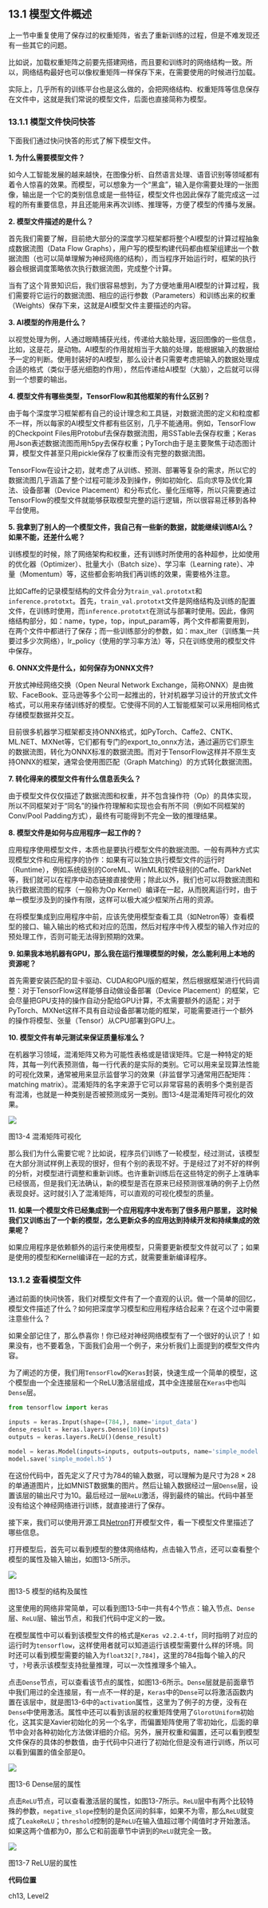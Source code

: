 <!--Copyright © Microsoft Corporation. All rights reserved.
  适用于[License](https://github.com/Microsoft/ai-edu/blob/master/LICENSE.md)版权许可-->

## 13.1 模型文件概述

上一节中重复使用了保存过的权重矩阵，省去了重新训练的过程，但是不难发现还有一些其它的问题。

比如说，加载权重矩阵之前要先搭建网络，而且要和训练时的网络结构一致。所以，网络结构最好也可以像权重矩阵一样保存下来，在需要使用的时候进行加载。

实际上，几乎所有的训练平台也是这么做的，会把网络结构、权重矩阵等信息保存在文件中，这就是我们常说的模型文件，后面也直接简称为模型。

### 13.1.1 模型文件快问快答

下面我们通过快问快答的形式了解下模型文件。

**1. 为什么需要模型文件？**

如今人工智能发展的越来越快，在图像分析、自然语言处理、语音识别等领域都有着令人惊喜的效果。而模型，可以想象为一个“黑盒”，输入是你需要处理的一张图像，输出是一个它的类别信息或是一些特征，模型文件也因此保存了能完成这一过程的所有重要信息，并且还能用来再次训练、推理等，方便了模型的传播与发展。

**2. 模型文件描述的是什么？**

首先我们需要了解，目前绝大部分的深度学习框架都将整个AI模型的计算过程抽象成数据流图（Data Flow Graphs），用户写的模型构建代码都由框架组建出一个数据流图（也可以简单理解为神经网络的结构），而当程序开始运行时，框架的执行器会根据调度策略依次执行数据流图，完成整个计算。

当有了这个背景知识后，我们很容易想到，为了方便地重用AI模型的计算过程，我们需要将它运行的数据流图、相应的运行参数（Parameters）和训练出来的权重（Weights）保存下来，这就是AI模型文件主要描述的内容。

**3. AI模型的作用是什么？**

以视觉处理为例，人通过眼睛捕获光线，传递给大脑处理，返回图像的一些信息，比如，这是花，是动物。AI模型的作用就相当于大脑的处理，能根据输入的数据给予一定的判断。使用封装好的AI模型，那么设计者只需要考虑把输入的数据处理成合适的格式（类似于感光细胞的作用），然后传递给AI模型（大脑），之后就可以得到一个想要的输出。

**4. 模型文件有哪些类型，TensorFlow和其他框架的有什么区别？**

由于每个深度学习框架都有自己的设计理念和工具链，对数据流图的定义和粒度都不一样，所以每家的AI模型文件都有些区别，几乎不能通用。例如，TensorFlow的Checkpoint Files用Protobuf去保存数据流图，用SSTable去保存权重；Keras用Json表述数据流图而用h5py去保存权重；PyTorch由于是主要聚焦于动态图计算，模型文件甚至只用pickle保存了权重而没有完整的数据流图。

TensorFlow在设计之初，就考虑了从训练、预测、部署等复杂的需求，所以它的数据流图几乎涵盖了整个过程可能涉及到操作，例如初始化、后向求导及优化算法、设备部署（Device Placement）和分布式化、量化压缩等，所以只需要通过TensorFlow的模型文件就能够获取模型完整的运行逻辑，所以很容易迁移到各种平台使用。

**5. 我拿到了别人的一个模型文件，我自己有一些新的数据，就能继续训练AI么？如果不能，还差什么呢？**

训练模型的时候，除了网络架构和权重，还有训练时所使用的各种超参，比如使用的优化器（Optimizer）、批量大小（Batch size）、学习率（Learning rate）、冲量（Momentum）等，这些都会影响我们再训练的效果，需要格外注意。

比如Caffe的记录模型结构的文件会分为`train_val.prototxt`和`inference.prototxt`。首先，`train_val.prototxt`文件是网络结构及训练的配置文件，在训练时使用，而`inference.prototxt`在测试与部署时使用。因此，像网络结构部分，如：name，type，top，input_param等，两个文件都需要用到，在两个文件中都进行了保存；而一些训练部分的参数，如：max_iter（训练集一共要过多少次网络），lr_policy（使用的学习率方法）等，只在训练使用的模型文件中保存。

**6. ONNX文件是什么，如何保存为ONNX文件?**

开放式神经网络交换（Open Neural Network Exchange，简称ONNX）是由微软、FaceBook、亚马逊等多个公司一起推出的，针对机器学习设计的开放式文件格式，可以用来存储训练好的模型。它使得不同的人工智能框架可以采用相同格式存储模型数据并交互。

目前很多机器学习框架都支持ONNX格式，如PyTorch、Caffe2、CNTK、ML.NET、MXNet等，它们都有专门的export_to_onnx方法，通过遍历它们原生的数据流图，转化为ONNX标准的数据流图。而对于TensorFlow这样并不原生支持ONNX的框架，通常会使用图匹配（Graph Matching）的方式转化数据流图。

**7. 转化得来的模型文件有什么信息丢失么？**

由于模型文件仅仅描述了数据流图和权重，并不包含操作符（Op）的具体实现，所以不同框架对于“同名”的操作符理解和实现也会有所不同（例如不同框架的Conv/Pool Padding方式），最终有可能得到不完全一致的推理结果。

**8. 模型文件是如何与应用程序一起工作的？**

应用程序使用模型文件，本质也是要执行模型文件的数据流图。一般有两种方式实现模型文件和应用程序的协作：如果有可以独立执行模型文件的运行时（Runtime），例如系统级别的CoreML、WinML和软件级别的Caffe、DarkNet等，我们就可以在程序中动态链接直接使用；除此以外，我们也可以将数据流图和执行数据流图的程序（一般称为Op Kernel）编译在一起，从而脱离运行时，由于单一模型涉及到的操作有限，这样可以极大减少框架所占用的资源。

在将模型集成到应用程序中前，应该先使用模型查看工具（如Netron等）查看模型的接口、输入输出的格式和对应的范围，然后对程序中传入模型的输入作对应的预处理工作，否则可能无法得到预期的效果。

**9. 如果我本地机器有GPU，那么我在运行推理模型的时候，怎么能利用上本地的资源呢？**

首先需要安装匹配的显卡驱动、CUDA和GPU版的框架，然后根据框架进行代码调整：对于TensorFlow这样能够自动做设备部署（Device Placement）的框架，它会尽量把GPU支持的操作自动分配给GPU计算，不太需要额外的适配；对于PyTorch、MXNet这样不具有自动设备部署功能的框架，可能需要进行一个额外的操作将模型、张量（Tensor）从CPU部署到GPU上。

**10. 模型文件有单元测试来保证质量标准么？**

在机器学习领域，混淆矩阵又称为可能性表格或是错误矩阵。它是一种特定的矩阵，其每一列代表预测值，每一行代表的是实际的类别。它可以用来呈现算法性能的可视化效果，通常被用来显示监督学习的效果（非监督学习通常用匹配矩阵：matching matrix）。混淆矩阵的名字来源于它可以非常容易的表明多个类别是否有混淆，也就是一种类别是否被预测成另一类别。图13-4是混淆矩阵可视化的效果。

![](./img/13/QA4.jpg)

图13-4 混淆矩阵可视化

那么我们为什么需要它呢？比如说，程序员们训练了一轮模型，经过测试，该模型在大部分测试样例上表现的很好，但有个别的表现不好。于是经过了对不好的样例的分析，对模型进行调整和重新训练。也许重新训练后在这些特定的例子上准确率已经很高，但是我们无法确认，新的模型是否在原来已经预测很准确的例子上仍然表现良好。这时就引入了混淆矩阵，可以直观的可视化模型的质量。

**11. 如果一个模型文件已经集成到一个应用程序中发布到了很多用户那里， 这时候我们又训练出了一个新的模型，怎么更新众多的应用达到持续开发和持续集成的效果呢？**

如果应用程序是依赖额外的运行来使用模型，只需要更新模型文件就可以了；如果是使用的模型和Kernel编译在一起的方式，就需要重新编译程序。

### 13.1.2 查看模型文件

通过前面的快问快答，我们对模型文件有了一个直观的认识。做一个简单的回忆，模型文件描述了什么？如何把深度学习模型和应用程序结合起来？在这个过中需要注意些什么？

如果全部记住了，那么恭喜你！你已经对神经网络模型有了一个很好的认识了！如果没有，也不要着急，下面我们会用一个例子，来分析我们上面提到的模型文件内容。

为了阐述的方便，我们用`TensorFlow`的`Keras`封装，快速生成一个简单的模型，这个模型由一个全连接层和一个ReLU激活层组成，其中全连接层在`Keras`中也叫`Dense`层。

```python
from tensorflow import keras

inputs = keras.Input(shape=(784,), name='input_data')
dense_result = keras.layers.Dense(10)(inputs)
outputs = keras.layers.ReLU()(dense_result)

model = keras.Model(inputs=inputs, outputs=outputs, name='simple_model')
model.save('simple_model.h5')
```

在这份代码中，首先定义了尺寸为784的输入数据，可以理解为是尺寸为$28\times 28$的单通道图片，比如MNIST数据集的图片。然后让输入数据经过一层`Dense`层，设置该层的输出尺寸为10。最后经过一层`ReLU`激活，得到最终的输出。代码中甚至没有给这个神经网络进行训练，就直接进行了保存。

接下来，我们可以使用开源工具[Netron](https://github.com/lutzroeder/netron)打开模型文件，看一下模型文件里描述了哪些信息。

打开模型后，首先可以看到模型的整体网络结构，点击输入节点，还可以查看整个模型的属性及输入输出，如图13-5所示。

![](./img/13/simplemodel.png)

图13-5 模型的结构及属性

这里使用的网络非常简单，可以看到图13-5中一共有4个节点：输入节点、`Dense`层、`ReLU`层、输出节点，和我们代码中定义的一致。

在模型属性中可以看到该模型文件的格式是`Keras v2.2.4-tf`，同时指明了对应的运行时为`tensorflow`，这样使用者就可以知道运行该模型需要什么样的环境。同时还可以看到模型需要的输入为`float32[?,784]`，这里的784指每个输入的尺寸，`?`号表示该模型支持批量推理，可以一次性推理多个输入。

点击`Dense`节点，可以查看该节点的属性，如图13-6所示。`Dense`层就是前面章节中我们用过的全连接层，有一点不一样的是，`Keras`中的`Dense`可以将激活函数内置在该层中，就是图13-6中的`activation`属性，这里为了例子的方便，没有在`Dense`中使用激活。属性中还可以看到该层的权重矩阵使用了`GlorotUniform`初始化，这其实是Xavier初始化的另一个名字，而偏置矩阵使用了零初始化，后面的章节中会对各种初始化方法做详细的介绍。另外，展开权重和偏置，还可以看到模型文件保存的具体的参数值，由于代码中只进行了初始化但是没有进行训练，所以可以看到偏置的值全部是0。

![](./img/13/simplemodeldense.png)

图13-6 Dense层的属性

点击`ReLU`节点，可以查看激活层的属性，如图13-7所示。`ReLU`层中有两个比较特殊的参数，`negative_slope`控制的是负区间的斜率，如果不为零，那么`ReLU`就变成了`LeakeReLU`；`threshold`控制的是`ReLU`在输入值超过哪个阈值时才开始激活。如果这两个值都为0，那么它和前面章节中讲到的`ReLU`就完全一致。

![](./img/13/simplemodelrelu.png)

图13-7 ReLU层的属性

**代码位置**

ch13, Level2
